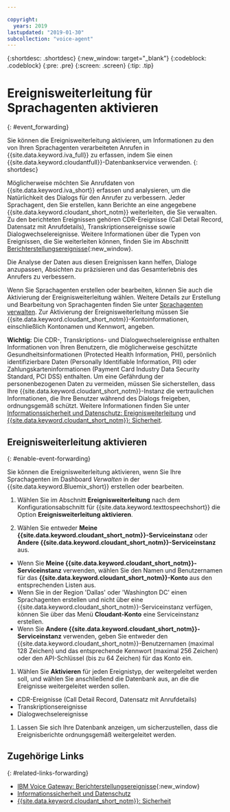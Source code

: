 ```yaml
---

copyright:
  years: 2019
lastupdated: "2019-01-30"
subcollection: "voice-agent"
---
```


{:shortdesc: .shortdesc}
{:new_window: target="_blank"}
{:codeblock: .codeblock}
{:pre: .pre}
{:screen: .screen}
{:tip: .tip}


# Ereignisweiterleitung für Sprachagenten aktivieren
{: #event_forwarding}

Sie können die Ereignisweiterleitung aktivieren, um Informationen zu den von Ihren Sprachagenten verarbeiteten Anrufen in {{site.data.keyword.iva_full}} zu erfassen, indem Sie einen {{site.data.keyword.cloudantfull}}-Datenbankservice verwenden.
{: shortdesc}

Möglicherweise möchten Sie Anrufdaten von {{site.data.keyword.iva_short}} erfassen und analysieren, um die Natürlichkeit des Dialogs für den Anrufer zu verbessern. Jeder Sprachagent, den Sie erstellen, kann Berichte an eine angegebene {{site.data.keyword.cloudant_short_notm}} weiterleiten, die Sie verwalten. Zu den berichteten Ereignissen gehören CDR-Ereignisse (Call Detail Record, Datensatz mit Anrufdetails), Transkriptionsereignisse sowie Dialogwechselereignisse. Weitere Informationen über die Typen von Ereignissen, die Sie weiterleiten können, finden Sie im Abschnitt [Berichterstellungsereignisse](https://www.ibm.com/support/knowledgecenter/SS4U29/reporting.html){:new_window}.

Die Analyse der Daten aus diesen Ereignissen kann helfen, Dialoge anzupassen, Absichten zu präzisieren und das Gesamterlebnis des Anrufers zu verbessern.

Wenn Sie Sprachagenten erstellen oder bearbeiten, können Sie auch die Aktivierung der Ereignisweiterleitung wählen. Weitere Details zur Erstellung und Bearbeitung von Sprachagenten finden Sie unter [Sprachagenten verwalten](/docs/services/voice-agent?topic=voice-agent-managing). Zur Aktivierung der Ereignisweiterleitung müssen Sie {{site.data.keyword.cloudant_short_notm}}-Kontoinformationen, einschließlich Kontonamen und Kennwort, angeben.

**Wichtig:** Die CDR-, Transkriptions- und Dialogwechselereignisse enthalten Informationen von Ihren Benutzern, die möglicherweise geschützte Gesundheitsinformationen (Protected Health Information, PHI), persönlich identifizierbare Daten (Personally Identifiable Information, PII) oder Zahlungskarteninformationen (Payment Card Industry Data Security Standard, PCI DSS) enthalten. Um eine Gefährdung der personenbezogenen Daten zu vermeiden, müssen Sie sicherstellen, dass Ihre {{site.data.keyword.cloudant_short_notm}}-Instanz die vertraulichen Informationen, die Ihre Benutzer während des Dialogs freigeben, ordnungsgemäß schützt. Weitere Informationen finden Sie unter [Informationssicherheit und Datenschutz: Ereignisweiterleitung](/docs/services/voice-agent?topic=voice-agent-infosec#event_forwarding) und [{{site.data.keyword.cloudant_short_notm}}: Sicherheit](/docs/services/Cloudant/offerings?topic=cloudant-security#security).


## Ereignisweiterleitung aktivieren
{: #enable-event-forwarding}

Sie können die Ereignisweiterleitung aktivieren, wenn Sie Ihre Sprachagenten im Dashboard _Verwalten_ in der {{site.data.keyword.Bluemix_short}} erstellen oder bearbeiten.

1. Wählen Sie im Abschnitt **Ereignisweiterleitung** nach dem Konfigurationsabschnitt für {{site.data.keyword.texttospeechshort}} die Option **Ereignisweiterleitung aktivieren**.

1. Wählen Sie entweder **Meine {{site.data.keyword.cloudant_short_notm}}-Serviceinstanz** oder **Andere {{site.data.keyword.cloudant_short_notm}}-Serviceinstanz** aus.
  * Wenn Sie **Meine {{site.data.keyword.cloudant_short_notm}}-Serviceinstanz** verwenden, wählen Sie den Namen und Benutzernamen für das **{{site.data.keyword.cloudant_short_notm}}-Konto** aus den entsprechenden Listen aus.
  * Wenn Sie in der Region 'Dallas' oder 'Washington DC' einen Sprachagenten erstellen und nicht über eine {{site.data.keyword.cloudant_short_notm}}-Serviceinstanz verfügen, können Sie über das Menü **Cloudant-Konto** eine Serviceinstanz erstellen.
  * Wenn Sie **Andere {{site.data.keyword.cloudant_short_notm}}-Serviceinstanz** verwenden, geben Sie entweder den {{site.data.keyword.cloudant_short_notm}}-Benutzernamen (maximal 128 Zeichen) und das entsprechende Kennwort (maximal 256 Zeichen) oder den API-Schlüssel (bis zu 64 Zeichen) für das Konto ein.

1. Wählen Sie **Aktivieren** für jeden Ereignistyp, der weitergeleitet werden soll, und wählen Sie anschließend die Datenbank aus, an die die Ereignisse weitergeleitet werden sollen.
  * CDR-Ereignisse (Call Detail Record, Datensatz mit Anrufdetails)
  * Transkriptionsereignisse
  * Dialogwechselereignisse

1. Lassen Sie sich Ihre Datenbank anzeigen, um sicherzustellen, dass die Ereignisberichte ordnungsgemäß weitergeleitet werden.

## Zugehörige Links
{: #related-links-forwarding}
* [IBM Voice Gateway: Berichterstellungsereignisse](https://www.ibm.com/support/knowledgecenter/SS4U29/reporting.html){:new_window}
* [Informationssicherheit und Datenschutz](/docs/services/voice-agent?topic=voice-agent-infosec)
* [{{site.data.keyword.cloudant_short_notm}}: Sicherheit](/docs/services/Cloudant/offerings?topic=cloudant-security#security)
